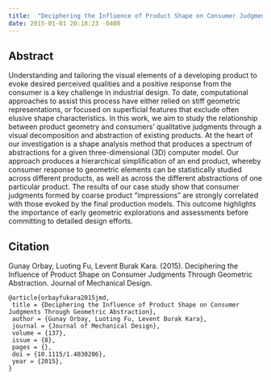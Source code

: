 ```yaml
---
title:  "Deciphering the Influence of Product Shape on Consumer Judgments Through Geometric Abstraction"
date: 2015-01-01 20:18:23 -0400
---
```


## Abstract

Understanding and tailoring the visual elements of a developing product to evoke desired perceived qualities and a positive response from the consumer is a key challenge in industrial design. To date, computational approaches to assist this process have either relied on stiff geometric representations, or focused on superficial features that exclude often elusive shape characteristics. In this work, we aim to study the relationship between product geometry and consumers’ qualitative judgments through a visual decomposition and abstraction of existing products. At the heart of our investigation is a shape analysis method that produces a spectrum of abstractions for a given three-dimensional (3D) computer model. Our approach produces a hierarchical simplification of an end product, whereby consumer response to geometric elements can be statistically studied across different products, as well as across the different abstractions of one particular product. The results of our case study show that consumer judgments formed by coarse product “impressions” are strongly correlated with those evoked by the final production models. This outcome highlights the importance of early geometric explorations and assessments before committing to detailed design efforts.

## Citation

Gunay Orbay, Luoting Fu, Levent Burak Kara. (2015). Deciphering the Influence of Product Shape on Consumer Judgments Through Geometric Abstraction. Journal of Mechanical Design.

```
@article{orbayfukara2015jmd,
 title = {Deciphering the Influence of Product Shape on Consumer Judgments Through Geometric Abstraction},
 author = {Gunay Orbay, Luoting Fu, Levent Burak Kara},
 journal = {Journal of Mechanical Design},
 volume = {137},
 issue = {8},
 pages = {},
 doi = {10.1115/1.4030206},
 year = {2015},
}
```
